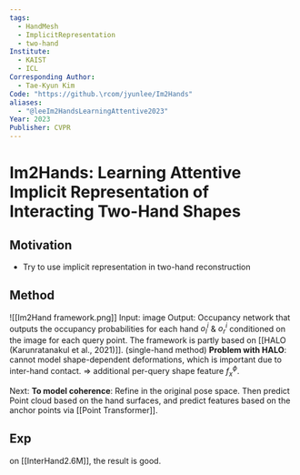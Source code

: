 ```yaml
---
tags:
  - HandMesh
  - ImplicitRepresentation
  - two-hand
Institute:
  - KAIST
  - ICL
Corresponding Author:
  - Tae-Kyun Kim
Code: "https://github.\rcom/jyunlee/Im2Hands"
aliases:
  - "@leeIm2HandsLearningAttentive2023"
Year: 2023
Publisher: CVPR
---
```

# Im2Hands: Learning Attentive Implicit Representation of Interacting Two-Hand Shapes
## Motivation
* Try to use implicit representation in two-hand reconstruction
## Method
![[Im2Hand framework.png]]
Input: image
Output: Occupancy network that outputs the occupancy probabilities for each hand $o_l^i$ & $o_r^i$ conditioned on the image for each query point.
The framework is partly based on [[HALO (Karunratanakul et al., 2021)]]. (single-hand method)
**Problem with HALO**: cannot model shape-dependent deformations, which is important due to inter-hand contact.
=> additional per-query shape feature $f_x^\phi$.

Next: **To model coherence**: 
Refine in the original pose space. Then predict Point cloud based on the hand surfaces, and predict features based on the anchor points via [[Point Transformer]]. 
## Exp
on [[InterHand2.6M]], the result is good.